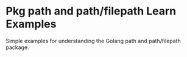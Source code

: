 # Pkg path and path/filepath Learn Examples
Simple examples for understanding the Golang path and path/filepath package.
